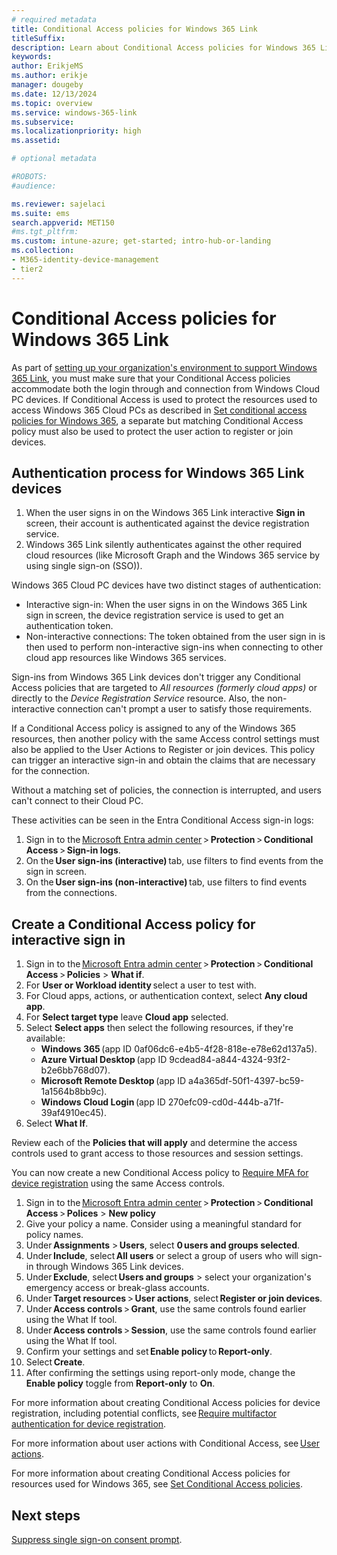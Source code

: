 ```yaml
---
# required metadata
title: Conditional Access policies for Windows 365 Link
titleSuffix:
description: Learn about Conditional Access policies for Windows 365 Link
keywords:
author: ErikjeMS  
ms.author: erikje
manager: dougeby
ms.date: 12/13/2024
ms.topic: overview
ms.service: windows-365-link
ms.subservice:
ms.localizationpriority: high
ms.assetid: 

# optional metadata

#ROBOTS:
#audience:

ms.reviewer: sajelaci
ms.suite: ems
search.appverid: MET150
#ms.tgt_pltfrm:
ms.custom: intune-azure; get-started; intro-hub-or-landing
ms.collection:
- M365-identity-device-management
- tier2
---
```


# Conditional Access policies for Windows 365 Link

As part of [setting up your organization's environment to support Windows 365 Link](deployment-overview.md), you must make sure that your Conditional Access policies accommodate both the login through and connection from Windows Cloud PC devices. If Conditional Access is used to protect the resources used to access Windows 365 Cloud PCs as described in [Set conditional access policies for Windows 365](/windows-365/enterprise/set-conditional-access-policies), a separate but matching Conditional Access policy must also be used to protect the user action to register or join devices.

## Authentication process for Windows 365 Link devices

1. When the user signs in on the Windows 365 Link interactive **Sign in** screen, their account is authenticated against the device registration service.
2. Windows 365 Link silently authenticates against the other required cloud resources (like Microsoft Graph and the Windows 365 service by using single sign-on (SSO)).

Windows 365 Cloud PC devices have two distinct stages of authentication:

- Interactive sign-in: When the user signs in on the Windows 365 Link sign in screen, the device registration service is used to get an authentication token.
- Non-interactive connections: The token obtained from the user sign in is then used to perform non-interactive sign-ins when connecting to other cloud app resources like Windows 365 services.

Sign-ins from Windows 365 Link devices don't trigger any Conditional Access policies that are targeted to *All resources (formerly cloud apps)* or directly to the *Device Registration Service* resource. Also, the non-interactive connection can't prompt a user to satisfy those requirements.

If a Conditional Access policy is assigned to any of the Windows 365 resources, then another policy with the same Access control settings must also be applied to the User Actions to Register or join devices. This policy can trigger an interactive sign-in and obtain the claims that are necessary for the connection.

Without a matching set of policies, the connection is interrupted, and users can't connect to their Cloud PC.

These activities can be seen in the Entra Conditional Access sign-in logs:

1. Sign in to the [Microsoft Entra admin center](https://aad.portal.azure.com/) > **Protection** > **Conditional Access** > **Sign-in logs**.
2. On the **User sign-ins (interactive)** tab, use filters to find events from the sign in screen.
3. On the **User sign-ins (non-interactive)** tab, use filters to find events from the connections. 

## Create a Conditional Access policy for interactive sign in

1. Sign in to the [Microsoft Entra admin center](https://aad.portal.azure.com/) > **Protection** > **Conditional Access** > **Policies** > **What if**.
2. For **User or Workload identity** select a user to test with.
3. For Cloud apps, actions, or authentication context, select **Any cloud app**.
4. For **Select target type** leave **Cloud app** selected.
5. Select **Select apps** then select the following resources, if they're available:
    - **Windows 365** (app ID 0af06dc6-e4b5-4f28-818e-e78e62d137a5).
    - **Azure Virtual Desktop** (app ID 9cdead84-a844-4324-93f2-b2e6bb768d07).
    - **Microsoft Remote Desktop** (app ID a4a365df-50f1-4397-bc59-1a1564b8bb9c).
    - **Windows Cloud Login** (app ID 270efc09-cd0d-444b-a71f-39af4910ec45).
6. Select **What If**.

Review each of the **Policies that will apply** and determine the access controls used to grant access to those resources and session settings.

You can now create a new Conditional Access policy to [Require MFA for device registration](/entra/identity/conditional-access/policy-all-users-device-registration#create-a-conditional-access-policy) using the same Access controls.

1. Sign in to the [Microsoft Entra admin center](https://aad.portal.azure.com/) > **Protection** > **Conditional Access** > **Polices** > **New policy**
2. Give your policy a name. Consider using a meaningful standard for policy names.
3. Under **Assignments** > **Users**, select **0 users and groups selected**.
4. Under **Include**, select **All users** or select a group of users who will sign-in through Windows 365 Link devices.
5. Under **Exclude**, select **Users and groups** > select your organization's emergency access or break-glass accounts.
6. Under **Target resources** > **User actions**, select **Register or join devices**.
7. Under **Access controls** > **Grant**, use the same controls found earlier using the What If tool.
8. Under **Access controls** > **Session**, use the same controls found earlier using the What If tool.
9. Confirm your settings and set **Enable policy** to **Report-only**.
10. Select **Create**.
11. After confirming the settings using report-only mode, change the **Enable policy** toggle from **Report-only** to **On**.

For more information about creating Conditional Access policies for device registration, including potential conflicts, see [Require multifactor authentication for device registration](/entra/identity/conditional-access/policy-all-users-device-registration#create-a-conditional-access-policy).

For more information about user actions with Conditional Access, see [User actions](/entra/identity/conditional-access/concept-conditional-access-cloud-apps#user-actions).

For more information about creating Conditional Access policies for resources used for Windows 365, see [Set Conditional Access policies](../enterprise/set-conditional-access-policies.md).

<!-- ########################## -->
## Next steps

[Suppress single sign-on consent prompt](single-sign-on-suppress.md).
